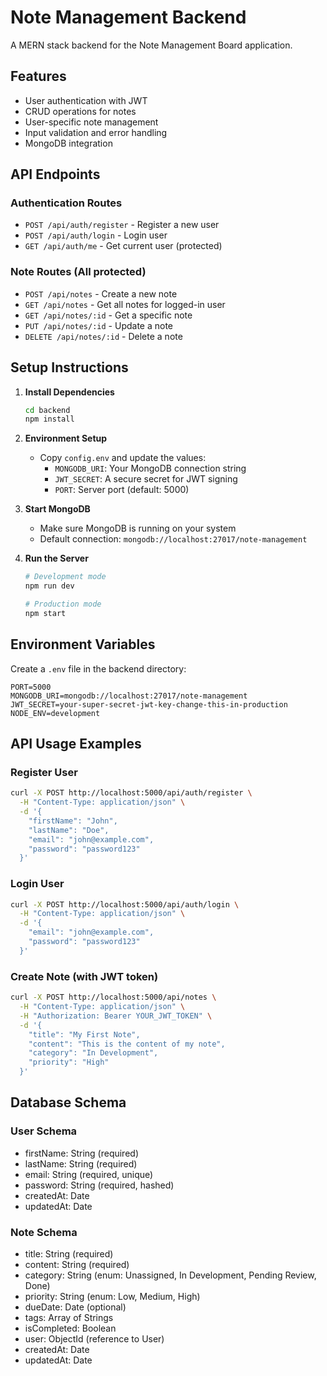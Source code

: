 # Note Management Backend

A MERN stack backend for the Note Management Board application.

## Features

- User authentication with JWT
- CRUD operations for notes
- User-specific note management
- Input validation and error handling
- MongoDB integration

## API Endpoints

### Authentication Routes

- `POST /api/auth/register` - Register a new user
- `POST /api/auth/login` - Login user
- `GET /api/auth/me` - Get current user (protected)

### Note Routes (All protected)

- `POST /api/notes` - Create a new note
- `GET /api/notes` - Get all notes for logged-in user
- `GET /api/notes/:id` - Get a specific note
- `PUT /api/notes/:id` - Update a note
- `DELETE /api/notes/:id` - Delete a note

## Setup Instructions

1. **Install Dependencies**

   ```bash
   cd backend
   npm install
   ```

2. **Environment Setup**
   - Copy `config.env` and update the values:
     - `MONGODB_URI`: Your MongoDB connection string
     - `JWT_SECRET`: A secure secret for JWT signing
     - `PORT`: Server port (default: 5000)

3. **Start MongoDB**
   - Make sure MongoDB is running on your system
   - Default connection: `mongodb://localhost:27017/note-management`

4. **Run the Server**

   ```bash
   # Development mode
   npm run dev

   # Production mode
   npm start
   ```

## Environment Variables

Create a `.env` file in the backend directory:

```
PORT=5000
MONGODB_URI=mongodb://localhost:27017/note-management
JWT_SECRET=your-super-secret-jwt-key-change-this-in-production
NODE_ENV=development
```

## API Usage Examples

### Register User

```bash
curl -X POST http://localhost:5000/api/auth/register \
  -H "Content-Type: application/json" \
  -d '{
    "firstName": "John",
    "lastName": "Doe",
    "email": "john@example.com",
    "password": "password123"
  }'
```

### Login User

```bash
curl -X POST http://localhost:5000/api/auth/login \
  -H "Content-Type: application/json" \
  -d '{
    "email": "john@example.com",
    "password": "password123"
  }'
```

### Create Note (with JWT token)

```bash
curl -X POST http://localhost:5000/api/notes \
  -H "Content-Type: application/json" \
  -H "Authorization: Bearer YOUR_JWT_TOKEN" \
  -d '{
    "title": "My First Note",
    "content": "This is the content of my note",
    "category": "In Development",
    "priority": "High"
  }'
```

## Database Schema

### User Schema

- firstName: String (required)
- lastName: String (required)
- email: String (required, unique)
- password: String (required, hashed)
- createdAt: Date
- updatedAt: Date

### Note Schema

- title: String (required)
- content: String (required)
- category: String (enum: Unassigned, In Development, Pending Review, Done)
- priority: String (enum: Low, Medium, High)
- dueDate: Date (optional)
- tags: Array of Strings
- isCompleted: Boolean
- user: ObjectId (reference to User)
- createdAt: Date
- updatedAt: Date
